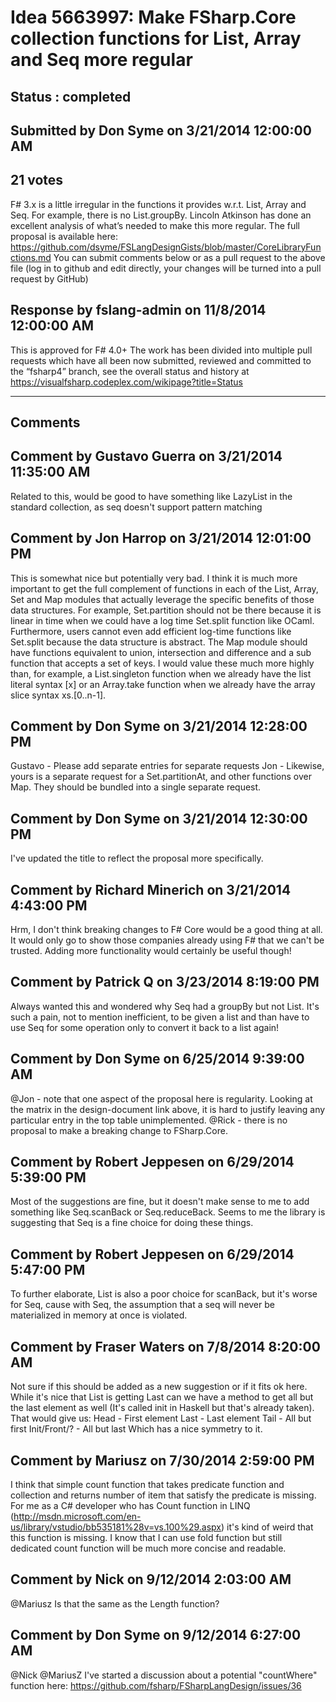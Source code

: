 # Idea 5663997: Make FSharp.Core collection functions for List, Array and Seq more regular #

## Status : completed

## Submitted by Don Syme on 3/21/2014 12:00:00 AM

## 21 votes

F# 3.x is a little irregular in the functions it provides w.r.t. List, Array and Seq. For example, there is no List.groupBy.
Lincoln Atkinson has done an excellent analysis of what’s needed to make this more regular.
The full proposal is available here:
https://github.com/dsyme/FSLangDesignGists/blob/master/CoreLibraryFunctions.md
You can submit comments below or as a pull request to the above file (log in to github and edit directly, your changes will be turned into a pull request by GitHub)



## Response by fslang-admin on 11/8/2014 12:00:00 AM

This is approved for F# 4.0+
The work has been divided into multiple pull requests which have all been now submitted, reviewed and committed to the “fsharp4” branch, see the overall status and history at https://visualfsharp.codeplex.com/wikipage?title=Status

------------------------
## Comments


## Comment by Gustavo Guerra on 3/21/2014 11:35:00 AM
Related to this, would be good to have something like LazyList in the standard collection, as seq doesn't support pattern matching


## Comment by Jon Harrop on 3/21/2014 12:01:00 PM
This is somewhat nice but potentially very bad. I think it is much more important to get the full complement of functions in each of the List, Array, Set and Map modules that actually leverage the specific benefits of those data structures.
For example, Set.partition should not be there because it is linear in time when we could have a log time Set.split function like OCaml. Furthermore, users cannot even add efficient log-time functions like Set.split because the data structure is abstract. The Map module should have functions equivalent to union, intersection and difference and a sub function that accepts a set of keys. I would value these much more highly than, for example, a List.singleton function when we already have the list literal syntax [x] or an Array.take function when we already have the array slice syntax xs.[0..n-1].


## Comment by Don Syme on 3/21/2014 12:28:00 PM
Gustavo - Please add separate entries for separate requests
Jon - Likewise, yours is a separate request for a Set.partitionAt, and other functions over Map. They should be bundled into a single separate request.


## Comment by Don Syme on 3/21/2014 12:30:00 PM
I've updated the title to reflect the proposal more specifically.


## Comment by Richard Minerich on 3/21/2014 4:43:00 PM
Hrm, I don't think breaking changes to F# Core would be a good thing at all. It would only go to show those companies already using F# that we can't be trusted.
Adding more functionality would certainly be useful though!


## Comment by Patrick Q on 3/23/2014 8:19:00 PM
Always wanted this and wondered why Seq had a groupBy but not List. It's such a pain, not to mention inefficient, to be given a list and than have to use Seq for some operation only to convert it back to a list again!


## Comment by Don Syme on 6/25/2014 9:39:00 AM
@Jon - note that one aspect of the proposal here is regularity. Looking at the matrix in the design-document link above, it is hard to justify leaving any particular entry in the top table unimplemented.
@Rick - there is no proposal to make a breaking change to FSharp.Core.


## Comment by Robert Jeppesen on 6/29/2014 5:39:00 PM
Most of the suggestions are fine, but it doesn't make sense to me to add something like Seq.scanBack or Seq.reduceBack. Seems to me the library is suggesting that Seq is a fine choice for doing these things.


## Comment by Robert Jeppesen on 6/29/2014 5:47:00 PM
To further elaborate, List is also a poor choice for scanBack, but it's worse for Seq, cause with Seq, the assumption that a seq will never be materialized in memory at once is violated.


## Comment by Fraser Waters on 7/8/2014 8:20:00 AM
Not sure if this should be added as a new suggestion or if it fits ok here. While it's nice that List is getting Last can we have a method to get all but the last element as well (It's called init in Haskell but that's already taken). That would give us:
Head - First element
Last - Last element
Tail - All but first
Init/Front/? - All but last
Which has a nice symmetry to it.


## Comment by Mariusz on 7/30/2014 2:59:00 PM
I think that simple count function that takes predicate function and collection and returns number of item that satisfy the predicate is missing.
For me as a C# developer who has Count function in LINQ (http://msdn.microsoft.com/en-us/library/vstudio/bb535181%28v=vs.100%29.aspx) it's kind of weird that this function is missing.
I know that I can use fold function but still dedicated count function will be much more concise and readable.


## Comment by Nick on 9/12/2014 2:03:00 AM
@Mariusz
Is that the same as the Length function?


## Comment by Don Syme on 9/12/2014 6:27:00 AM
@Nick @MariusZ I've started a discussion about a potential "countWhere" function here: https://github.com/fsharp/FSharpLangDesign/issues/36

